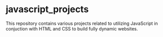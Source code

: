 # javascript_projects
This repository contains various projects related to utilizing JavaScript in conjuction with HTML and CSS to build fully dynamic websites.
